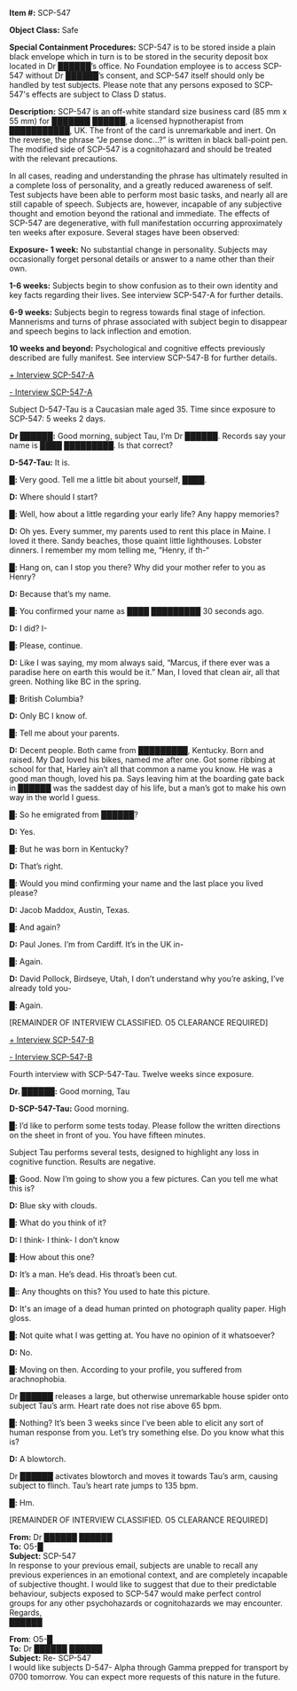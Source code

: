 **Item #:** SCP-547

**Object Class:** Safe

**Special Containment Procedures:** SCP-547 is to be stored inside a plain black envelope which in turn is to be stored in the security deposit box located in Dr ██████’s office. No Foundation employee is to access SCP-547 without Dr ██████’s consent, and SCP-547 itself should only be handled by test subjects. Please note that any persons exposed to SCP-547's effects are subject to Class D status.

**Description:** SCP-547 is an off-white standard size business card (85 mm x 55 mm) for ███████ ██████, a licensed hypnotherapist from ███████████, UK. The front of the card is unremarkable and inert. On the reverse, the phrase “Je pense donc…?” is written in black ball-point pen. The modified side of SCP-547 is a cognitohazard and should be treated with the relevant precautions.

In all cases, reading and understanding the phrase has ultimately resulted in a complete loss of personality, and a greatly reduced awareness of self. Test subjects have been able to perform most basic tasks, and nearly all are still capable of speech. Subjects are, however, incapable of any subjective thought and emotion beyond the rational and immediate. The effects of SCP-547 are degenerative, with full manifestation occurring approximately ten weeks after exposure. Several stages have been observed:

**Exposure- 1 week:** No substantial change in personality. Subjects may occasionally forget personal details or answer to a name other than their own.

**1-6 weeks:** Subjects begin to show confusion as to their own identity and key facts regarding their lives. See interview SCP-547-A for further details.

**6-9 weeks:** Subjects begin to regress towards final stage of infection. Mannerisms and turns of phrase associated with subject begin to disappear and speech begins to lack inflection and emotion.

**10 weeks and beyond:** Psychological and cognitive effects previously described are fully manifest. See interview SCP-547-B for further details.

[+ Interview SCP-547-A](javascript:;)

[\- Interview SCP-547-A](javascript:;)

Subject D-547-Tau is a Caucasian male aged 35. Time since exposure to SCP-547: 5 weeks 2 days.

**Dr ██████:** Good morning, subject Tau, I’m Dr ██████. Records say your name is ████ █████████. Is that correct?

**D-547-Tau:** It is.

**█:** Very good. Tell me a little bit about yourself, ████.

**D:** Where should I start?

**█:** Well, how about a little regarding your early life? Any happy memories?

**D:** Oh yes. Every summer, my parents used to rent this place in Maine. I loved it there. Sandy beaches, those quaint little lighthouses. Lobster dinners. I remember my mom telling me, “Henry, if th-“

**█:** Hang on, can I stop you there? Why did your mother refer to you as Henry?

**D:** Because that’s my name.

**█:** You confirmed your name as ████ █████████ 30 seconds ago.

**D:** I did? I-

**█:** Please, continue.

**D:** Like I was saying, my mom always said, “Marcus, if there ever was a paradise here on earth this would be it.” Man, I loved that clean air, all that green. Nothing like BC in the spring.

**█:** British Columbia?

**D:** Only BC I know of.

**█:** Tell me about your parents.

**D:** Decent people. Both came from █████████, Kentucky. Born and raised. My Dad loved his bikes, named me after one. Got some ribbing at school for that, Harley ain’t all that common a name you know. He was a good man though, loved his pa. Says leaving him at the boarding gate back in ██████ was the saddest day of his life, but a man’s got to make his own way in the world I guess.

**█:** So he emigrated from ██████?

**D:** Yes.

**█:** But he was born in Kentucky?

**D:** That’s right.

**█:** Would you mind confirming your name and the last place you lived please?

**D:** Jacob Maddox, Austin, Texas.

**█:** And again?

**D:** Paul Jones. I’m from Cardiff. It’s in the UK in-

**█:** Again.

**D:** David Pollock, Birdseye, Utah, I don’t understand why you’re asking, I’ve already told you-

**█:** Again.

\[REMAINDER OF INTERVIEW CLASSIFIED. O5 CLEARANCE REQUIRED\]

[+ Interview SCP-547-B](javascript:;)

[\- Interview SCP-547-B](javascript:;)

Fourth interview with SCP-547-Tau. Twelve weeks since exposure.

**Dr. ██████:** Good morning, Tau

**D-SCP-547-Tau:** Good morning.

**█:** I’d like to perform some tests today. Please follow the written directions on the sheet in front of you. You have fifteen minutes.

Subject Tau performs several tests, designed to highlight any loss in cognitive function. Results are negative.

**█:** Good. Now I’m going to show you a few pictures. Can you tell me what this is?

**D:** Blue sky with clouds.

**█:** What do you think of it?

**D:** I think- I think- I don’t know

**█:** How about this one?

**D:** It’s a man. He’s dead. His throat’s been cut.

**█:**: Any thoughts on this? You used to hate this picture.

**D:** It's an image of a dead human printed on photograph quality paper. High gloss.

**█:** Not quite what I was getting at. You have no opinion of it whatsoever?

**D:** No.

**█:** Moving on then. According to your profile, you suffered from arachnophobia.

Dr ██████ releases a large, but otherwise unremarkable house spider onto subject Tau’s arm. Heart rate does not rise above 65 bpm.

**█:** Nothing? It’s been 3 weeks since I’ve been able to elicit any sort of human response from you. Let’s try something else. Do you know what this is?

**D:** A blowtorch.

Dr ██████ activates blowtorch and moves it towards Tau’s arm, causing subject to flinch. Tau’s heart rate jumps to 135 bpm.

**█:** Hm.

\[REMAINDER OF INTERVIEW CLASSIFIED. O5 CLEARANCE REQUIRED\]

**From:** Dr ██████ ██████  
**To:** O5-█  
**Subject:** SCP-547  
In response to your previous email, subjects are unable to recall any previous experiences in an emotional context, and are completely incapable of subjective thought. I would like to suggest that due to their predictable behaviour, subjects exposed to SCP-547 would make perfect control groups for any other psychohazards or cognitohazards we may encounter.  
Regards,  
██████

**From**: O5-█  
**To:** Dr ██████ ██████  
**Subject:** Re- SCP-547  
I would like subjects D-547- Alpha through Gamma prepped for transport by 0700 tomorrow. You can expect more requests of this nature in the future.